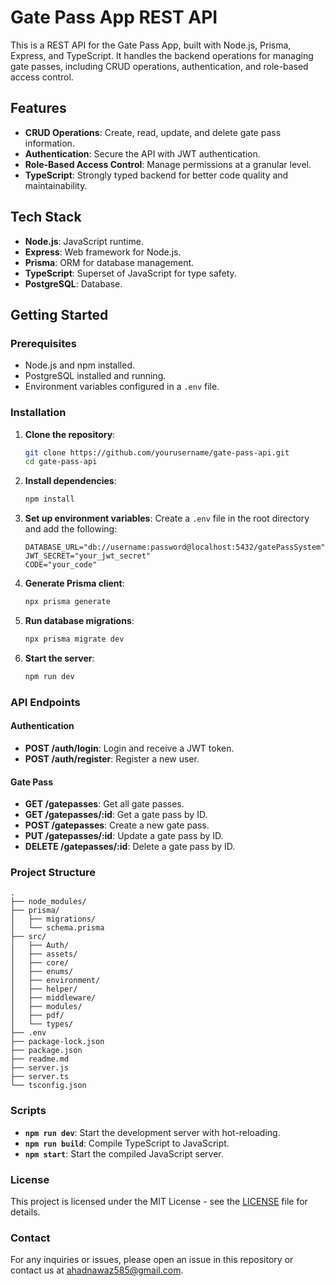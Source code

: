 

# Gate Pass App REST API

This is a REST API for the Gate Pass App, built with Node.js, Prisma, Express, and TypeScript. It handles the backend operations for managing gate passes, including CRUD operations, authentication, and role-based access control.

## Features

- **CRUD Operations**: Create, read, update, and delete gate pass information.
- **Authentication**: Secure the API with JWT authentication.
- **Role-Based Access Control**: Manage permissions at a granular level.
- **TypeScript**: Strongly typed backend for better code quality and maintainability.

## Tech Stack

- **Node.js**: JavaScript runtime.
- **Express**: Web framework for Node.js.
- **Prisma**: ORM for database management.
- **TypeScript**: Superset of JavaScript for type safety.
- **PostgreSQL**: Database.

## Getting Started

### Prerequisites

- Node.js and npm installed.
- PostgreSQL installed and running.
- Environment variables configured in a `.env` file.

### Installation

1. **Clone the repository**:
    ```bash
    git clone https://github.com/yourusername/gate-pass-api.git
    cd gate-pass-api
    ```

2. **Install dependencies**:
    ```bash
    npm install
    ```

3. **Set up environment variables**:
    Create a `.env` file in the root directory and add the following:
    ```env
    DATABASE_URL="db://username:password@localhost:5432/gatePassSystem"
    JWT_SECRET="your_jwt_secret"
    CODE="your_code"
    ```

4. **Generate Prisma client**:
    ```bash
    npx prisma generate
    ```

5. **Run database migrations**:
    ```bash
    npx prisma migrate dev
    ```

6. **Start the server**:
    ```bash
    npm run dev
    ```

### API Endpoints

#### Authentication

- **POST /auth/login**: Login and receive a JWT token.
- **POST /auth/register**: Register a new user.

#### Gate Pass

- **GET /gatepasses**: Get all gate passes.
- **GET /gatepasses/:id**: Get a gate pass by ID.
- **POST /gatepasses**: Create a new gate pass.
- **PUT /gatepasses/:id**: Update a gate pass by ID.
- **DELETE /gatepasses/:id**: Delete a gate pass by ID.

### Project Structure

```
.
├── node_modules/
├── prisma/
│   ├── migrations/
│   └── schema.prisma
├── src/
│   ├── Auth/
│   ├── assets/
│   ├── core/
│   ├── enums/
│   ├── environment/
│   ├── helper/
│   ├── middleware/
│   ├── modules/
│   ├── pdf/
│   └── types/
├── .env
├── package-lock.json
├── package.json
├── readme.md
├── server.js
├── server.ts
└── tsconfig.json
```

### Scripts

- **`npm run dev`**: Start the development server with hot-reloading.
- **`npm run build`**: Compile TypeScript to JavaScript.
- **`npm start`**: Start the compiled JavaScript server.


### License

This project is licensed under the MIT License - see the [LICENSE](LICENSE) file for details.

### Contact

For any inquiries or issues, please open an issue in this repository or contact us at ahadnawaz585@gmail.com.
```

